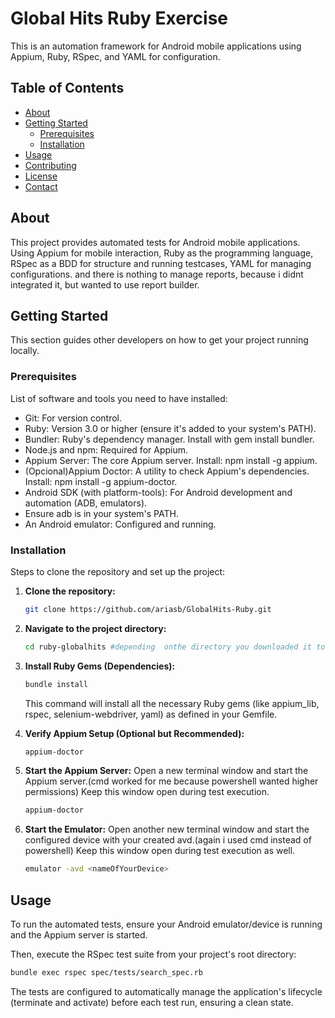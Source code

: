 # Global Hits Ruby Exercise

This is an automation framework for Android mobile applications using Appium, Ruby, RSpec, and YAML for configuration.

## Table of Contents
- [About](#about)
- [Getting Started](#getting-started)
    - [Prerequisites](#prerequisites)
    - [Installation](#installation)
- [Usage](#usage)
- [Contributing](#contributing)
- [License](#license)
- [Contact](#contact)

## About

This project provides automated tests for Android mobile applications. Using Appium for mobile interaction, Ruby as the programming language, RSpec as a BDD for structure and running testcases, YAML for managing  configurations. and there is nothing to manage reports, because i didnt  integrated it, but wanted to use report builder.


## Getting Started

This section guides other developers on how to get your project running locally.

### Prerequisites

List of software and tools you need to have installed:

- Git: For version control.
- Ruby: Version 3.0 or higher (ensure it's added to your system's PATH).
- Bundler: Ruby's dependency manager. Install with gem install bundler.
- Node.js and npm: Required for Appium.
- Appium Server: The core Appium server. Install: npm install -g appium.
- (Opcional)Appium Doctor: A utility to check Appium's dependencies. Install: npm install -g appium-doctor.
- Android SDK (with platform-tools): For Android development and automation (ADB, emulators).
- Ensure adb is in your system's PATH.
- An Android emulator: Configured and running.


### Installation

Steps to clone the repository and set up the project:

1.  **Clone the repository:**
    ```bash
    git clone https://github.com/ariasb/GlobalHits-Ruby.git
    ```

2.  **Navigate to the project directory:**
    ```bash
    cd ruby-globalhits #depending  onthe directory you downloaded it to
    ```

3.  **Install Ruby Gems (Dependencies):**
    ```bash
    bundle install
    ```
    This command will install all the necessary Ruby gems (like appium_lib, rspec, selenium-webdriver, yaml) as defined in your Gemfile.
	
4.  **Verify Appium Setup (Optional but Recommended):**
    ```bash
    appium-doctor
    ```
	
5.  **Start the Appium Server:**
	Open a new terminal window and start the Appium server.(cmd worked for me  because  powershell wanted  higher permissions) Keep this window open during test execution.
    ```bash
    appium-doctor
    ```
6.  **Start the Emulator:**
	Open another new terminal window and start the configured device with your created avd.(again i used cmd instead of powershell) Keep this window open during test execution as well.
    ```bash
    emulator -avd <nameOfYourDevice>
    ```

## Usage

To run the automated tests, ensure your Android emulator/device is running and the Appium server is started.

Then, execute the RSpec test suite from your project's root directory:

```bash
bundle exec rspec spec/tests/search_spec.rb
```
The tests are configured to automatically manage the application's lifecycle (terminate and activate) before each test run, ensuring a clean state.